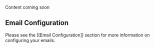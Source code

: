 Content coming soon

## Email Configuration

Please see the [[Email Configuration]] section for more information on configuring your emails.
